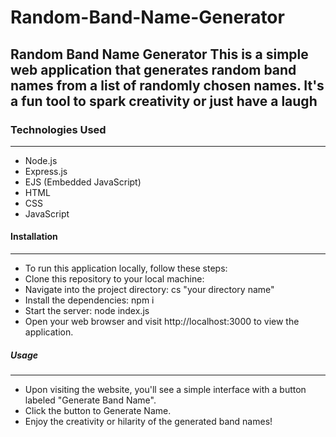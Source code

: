 # Random-Band-Name-Generator
## Random Band Name Generator This is a simple web application that generates random band names from a list of randomly chosen names. It's a fun tool to spark creativity or just have a laugh
 
### Technologies Used
***
* Node.js
* Express.js
* EJS (Embedded JavaScript) 
* HTML 
* CSS
* JavaScript

#### Installation
***
* To run this application locally, follow these steps:
* Clone this repository to your local machine:
* Navigate into the project directory: cs "your directory name"
* Install the dependencies: npm i
* Start the server: node index.js
* Open your web browser and visit http://localhost:3000 to view the application.

##### Usage
***
* Upon visiting the website, you'll see a simple interface with a button labeled "Generate Band Name".
* Click the button to Generate Name.
* Enjoy the creativity or hilarity of the generated band names!
